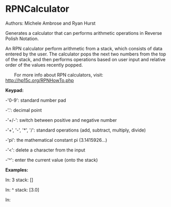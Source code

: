 # RPNCalculator
Authors: Michele Ambrose and Ryan Hurst

Generates a calculator that can performs arithmetic operations in Reverse Polish Notation.

An RPN calculator perform arithmetic from a stack, which consists of data entered by the user. The calculator pops the next two numbers from the top of the stack, and then performs operations based on user input and relative order of the values recently popped.

&nbsp;&nbsp;&nbsp;&nbsp;&nbsp;&nbsp; For more info about RPN calculators, visit: http://hp15c.org/RPNHowTo.php

**Keypad:**

-'0-9': standard number pad

-'.': decimal point

-'+/-': switch between positive and negative number

-'+', '-', '*', '/': standard operations (add, subtract, multiply, divide)

-'pi': the mathematical constant pi (3.1415926...)

-'<': delete a character from the input

-'^': enter the current value (onto the stack)


**Examples:**

In: 3             stack: []

In: ^             stack: [3.0]

In: 
